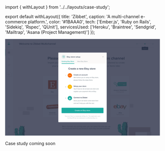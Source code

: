import { withLayout } from '../../layouts/case-study';

export default withLayout({
  title: 'Zibbet',
  caption: 'A multi-channel e-commerce platform.',
  color: '#1BAAA0',
  tech: ['Ember.js', 'Ruby on Rails', 'Sidekiq', 'Rspec', 'QUnit'],
  servicesUsed: ['Heroku', 'Braintree', 'Sendgrid', 'Mailtrap', 'Asana (Project Management)']
});

<img width="600" className="img-fluid mb-5" src="/static/images/screen-zibbet.png" />

Case study coming soon
